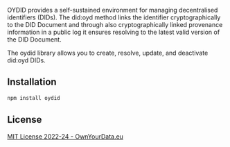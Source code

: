 OYDID provides a self-sustained environment for managing decentralised identifiers (DIDs). The did:oyd method links the identifier cryptographically to the DID Document and through also cryptographically linked provenance information in a public log it ensures resolving to the latest valid version of the DID Document.

The oydid library allows you to create, resolve, update, and deactivate did:oyd DIDs.

## Installation

```bash
npm install oydid
```

## License

[MIT License 2022-24 - OwnYourData.eu](https://raw.githubusercontent.com/OwnYourData/oydid/main/LICENSE)